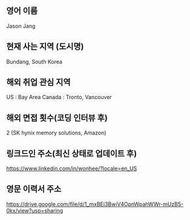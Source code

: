 ## 영어 이름
Jason Jang

## 현재 사는 지역 (도시명)
Bundang, South Korea

## 해외 취업 관심 지역
US : Bay Area
Canada : Tronto, Vancouver

## 해외 면접 횟수(코딩 인터뷰 후)
2 (SK hynix memory solutions, Amazon)

## 링크드인 주소(최신 상태로 업데이트 후)
https://www.linkedin.com/in/wonhee/?locale=en_US

## 영문 이력서 주소
https://drive.google.com/file/d/1_mxBEi3BwiV4OpnWpahWWr-mUzB5-0kx/view?usp=sharing
